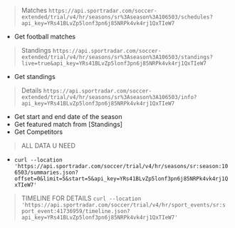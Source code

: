 > Matches
`https://api.sportradar.com/soccer-extended/trial/v4/hr/seasons/sr%3Aseason%3A106503/schedules?api_key=YRs41BLvZp5lonf3pn6j85NRPk4vk4rj1QxTIeW7`
- Get football matches 

> Standings
`https://api.sportradar.com/soccer-extended/trial/v4/hr/seasons/sr%3Aseason%3A106503/standings?live=true&api_key=YRs41BLvZp5lonf3pn6j85NRPk4vk4rj1QxTIeW7`
- Get standings

> Details
`https://api.sportradar.com/soccer-extended/trial/v4/hr/seasons/sr%3Aseason%3A106503/info?api_key=YRs41BLvZp5lonf3pn6j85NRPk4vk4rj1QxTIeW7`
- Get start and end date of the season
- Get featured match from [Standings]
- Get Competitors 



> ALL DATA U NEED
- `curl --location 'https://api.sportradar.com/soccer/trial/v4/hr/seasons/sr:season:106503/summaries.json?offset=0&limit=5&start=5&api_key=YRs41BLvZp5lonf3pn6j85NRPk4vk4rj1QxTIeW7'`


> TIMELINE FOR DETAILS
> `curl --location 'https://api.sportradar.com/soccer/trial/v4/hr/sport_events/sr:sport_event:41736959/timeline.json?api_key=YRs41BLvZp5lonf3pn6j85NRPk4vk4rj1QxTIeW7'`